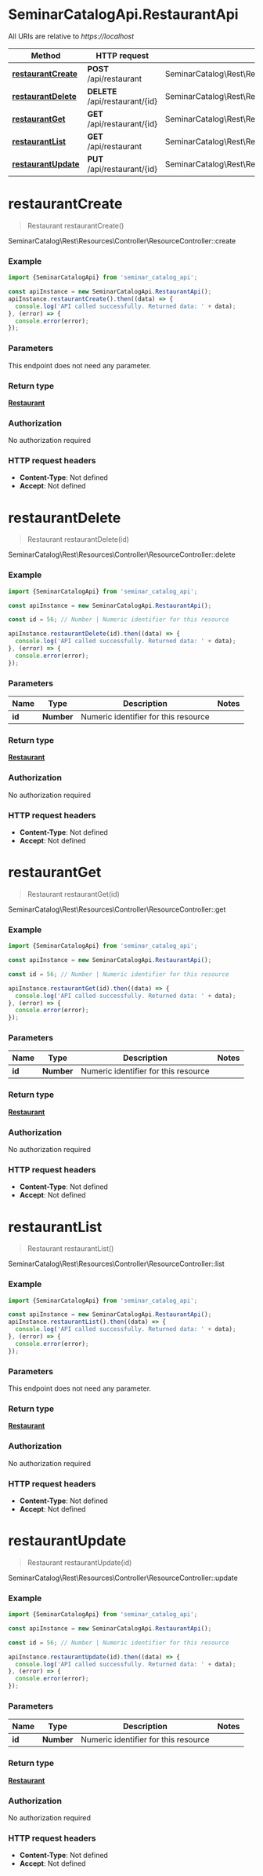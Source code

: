 # SeminarCatalogApi.RestaurantApi

All URIs are relative to *https://localhost*

Method | HTTP request | Description
------------- | ------------- | -------------
[**restaurantCreate**](RestaurantApi.md#restaurantCreate) | **POST** /api/restaurant | SeminarCatalog\\Rest\\Resources\\Controller\\ResourceController::create
[**restaurantDelete**](RestaurantApi.md#restaurantDelete) | **DELETE** /api/restaurant/{id} | SeminarCatalog\\Rest\\Resources\\Controller\\ResourceController::delete
[**restaurantGet**](RestaurantApi.md#restaurantGet) | **GET** /api/restaurant/{id} | SeminarCatalog\\Rest\\Resources\\Controller\\ResourceController::get
[**restaurantList**](RestaurantApi.md#restaurantList) | **GET** /api/restaurant | SeminarCatalog\\Rest\\Resources\\Controller\\ResourceController::list
[**restaurantUpdate**](RestaurantApi.md#restaurantUpdate) | **PUT** /api/restaurant/{id} | SeminarCatalog\\Rest\\Resources\\Controller\\ResourceController::update


<a name="restaurantCreate"></a>
# **restaurantCreate**
> Restaurant restaurantCreate()

SeminarCatalog\\Rest\\Resources\\Controller\\ResourceController::create

### Example
```javascript
import {SeminarCatalogApi} from 'seminar_catalog_api';

const apiInstance = new SeminarCatalogApi.RestaurantApi();
apiInstance.restaurantCreate().then((data) => {
  console.log('API called successfully. Returned data: ' + data);
}, (error) => {
  console.error(error);
});

```

### Parameters
This endpoint does not need any parameter.

### Return type

[**Restaurant**](Restaurant.md)

### Authorization

No authorization required

### HTTP request headers

 - **Content-Type**: Not defined
 - **Accept**: Not defined

<a name="restaurantDelete"></a>
# **restaurantDelete**
> Restaurant restaurantDelete(id)

SeminarCatalog\\Rest\\Resources\\Controller\\ResourceController::delete

### Example
```javascript
import {SeminarCatalogApi} from 'seminar_catalog_api';

const apiInstance = new SeminarCatalogApi.RestaurantApi();

const id = 56; // Number | Numeric identifier for this resource

apiInstance.restaurantDelete(id).then((data) => {
  console.log('API called successfully. Returned data: ' + data);
}, (error) => {
  console.error(error);
});

```

### Parameters

Name | Type | Description  | Notes
------------- | ------------- | ------------- | -------------
 **id** | **Number**| Numeric identifier for this resource | 

### Return type

[**Restaurant**](Restaurant.md)

### Authorization

No authorization required

### HTTP request headers

 - **Content-Type**: Not defined
 - **Accept**: Not defined

<a name="restaurantGet"></a>
# **restaurantGet**
> Restaurant restaurantGet(id)

SeminarCatalog\\Rest\\Resources\\Controller\\ResourceController::get

### Example
```javascript
import {SeminarCatalogApi} from 'seminar_catalog_api';

const apiInstance = new SeminarCatalogApi.RestaurantApi();

const id = 56; // Number | Numeric identifier for this resource

apiInstance.restaurantGet(id).then((data) => {
  console.log('API called successfully. Returned data: ' + data);
}, (error) => {
  console.error(error);
});

```

### Parameters

Name | Type | Description  | Notes
------------- | ------------- | ------------- | -------------
 **id** | **Number**| Numeric identifier for this resource | 

### Return type

[**Restaurant**](Restaurant.md)

### Authorization

No authorization required

### HTTP request headers

 - **Content-Type**: Not defined
 - **Accept**: Not defined

<a name="restaurantList"></a>
# **restaurantList**
> Restaurant restaurantList()

SeminarCatalog\\Rest\\Resources\\Controller\\ResourceController::list

### Example
```javascript
import {SeminarCatalogApi} from 'seminar_catalog_api';

const apiInstance = new SeminarCatalogApi.RestaurantApi();
apiInstance.restaurantList().then((data) => {
  console.log('API called successfully. Returned data: ' + data);
}, (error) => {
  console.error(error);
});

```

### Parameters
This endpoint does not need any parameter.

### Return type

[**Restaurant**](Restaurant.md)

### Authorization

No authorization required

### HTTP request headers

 - **Content-Type**: Not defined
 - **Accept**: Not defined

<a name="restaurantUpdate"></a>
# **restaurantUpdate**
> Restaurant restaurantUpdate(id)

SeminarCatalog\\Rest\\Resources\\Controller\\ResourceController::update

### Example
```javascript
import {SeminarCatalogApi} from 'seminar_catalog_api';

const apiInstance = new SeminarCatalogApi.RestaurantApi();

const id = 56; // Number | Numeric identifier for this resource

apiInstance.restaurantUpdate(id).then((data) => {
  console.log('API called successfully. Returned data: ' + data);
}, (error) => {
  console.error(error);
});

```

### Parameters

Name | Type | Description  | Notes
------------- | ------------- | ------------- | -------------
 **id** | **Number**| Numeric identifier for this resource | 

### Return type

[**Restaurant**](Restaurant.md)

### Authorization

No authorization required

### HTTP request headers

 - **Content-Type**: Not defined
 - **Accept**: Not defined

